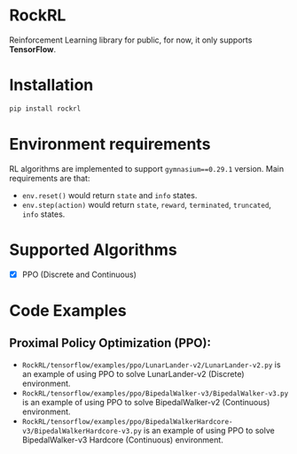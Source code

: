 # RockRL
Reinforcement Learning library for public, for now, it only supports **TensorFlow**.

# Installation
```bash
pip install rockrl
```

# Environment requirements
RL algorithms are implemented to support `gymnasium==0.29.1` version. Main requirements are that:
- `env.reset()` would return `state` and `info` states.
- `env.step(action)` would return `state`, `reward`, `terminated`, `truncated`, `info` states.

# Supported Algorithms
- [x] PPO (Discrete and Continuous)

# Code Examples
## Proximal Policy Optimization (PPO):
- ```RockRL/tensorflow/examples/ppo/LunarLander-v2/LunarLander-v2.py``` is an example of using PPO to solve LunarLander-v2 (Discrete) environment.
- ```RockRL/tensorflow/examples/ppo/BipedalWalker-v3/BipedalWalker-v3.py``` is an example of using PPO to solve BipedalWalker-v2 (Continuous) environment.
- ```RockRL/tensorflow/examples/ppo/BipedalWalkerHardcore-v3/BipedalWalkerHardcore-v3.py``` is an example of using PPO to solve BipedalWalker-v3 Hardcore (Continuous) environment.
